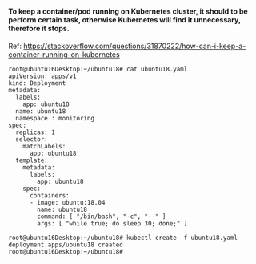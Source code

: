 
#### To keep a container/pod running on Kubernetes cluster, it should to be perform certain task, otherwise Kubernetes will find it unnecessary, therefore it stops.

Ref: https://stackoverflow.com/questions/31870222/how-can-i-keep-a-container-running-on-kubernetes

```
root@ubuntu16Desktop:~/ubuntu18# cat ubuntu18.yaml
apiVersion: apps/v1
kind: Deployment
metadata:
  labels:
    app: ubuntu18
  name: ubuntu18
  namespace : monitoring
spec:
  replicas: 1
  selector:
    matchLabels:
      app: ubuntu18
  template:
    metadata:
      labels:
        app: ubuntu18
    spec:
      containers:
      - image: ubuntu:18.04
        name: ubuntu18
        command: [ "/bin/bash", "-c", "--" ]
        args: [ "while true; do sleep 30; done;" ]

root@ubuntu16Desktop:~/ubuntu18# kubectl create -f ubuntu18.yaml
deployment.apps/ubuntu18 created
root@ubuntu16Desktop:~/ubuntu18#
```
